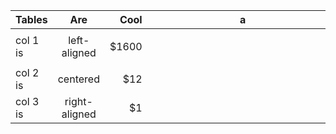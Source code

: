 <style>
table th:first-of-type {
    width: 10%;
}
table th:nth-of-type(2) {
    width: 10%;
}
table th:nth-of-type(3) {
    width: 50%;
}
table th:nth-of-type(4) {
    width: 30%;
}
</style>
| Tables 	| Are 	| Cool 	| <div style="width:290px">a</div>  	|  	|
|----------	|:-------------:	|------:	|---	|---	|
|  	|  	|  	|  	|  	|
| col 1 is 	| left-aligned 	| $1600 	|  	|  	|
|  	|  	|  	|  	|  	|
| col 2 is 	| centered 	| $12 	|  	|  	|
| col 3 is 	| right-aligned 	| $1 	|  	|  	|

